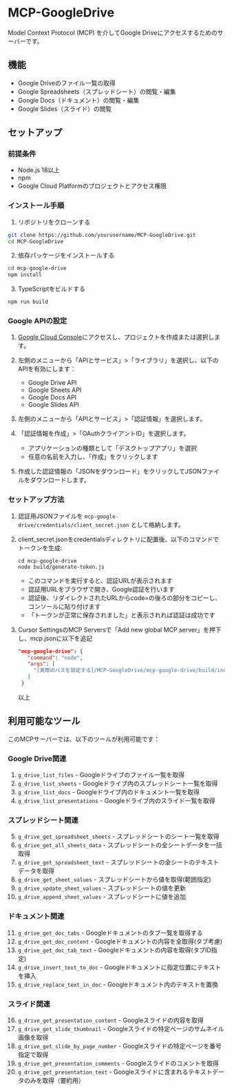 # MCP-GoogleDrive

Model Context Protocol (MCP) を介してGoogle Driveにアクセスするためのサーバーです。

## 機能

- Google Driveのファイル一覧の取得
- Google Spreadsheets（スプレッドシート）の閲覧・編集
- Google Docs（ドキュメント）の閲覧・編集
- Google Slides（スライド）の閲覧

## セットアップ

### 前提条件

- Node.js 18以上
- npm
- Google Cloud Platformのプロジェクトとアクセス権限

### インストール手順

1. リポジトリをクローンする

```bash
git clone https://github.com/yourusername/MCP-GoogleDrive.git
cd MCP-GoogleDrive
```

2. 依存パッケージをインストールする

```bash
cd mcp-google-drive
npm install
```

3. TypeScriptをビルドする

```bash
npm run build
```

### Google APIの設定

1. [Google Cloud Console](https://console.cloud.google.com/)にアクセスし、プロジェクトを作成または選択します。

2. 左側のメニューから「APIとサービス」>「ライブラリ」を選択し、以下のAPIを有効にします：
   - Google Drive API
   - Google Sheets API
   - Google Docs API
   - Google Slides API

3. 左側のメニューから「APIとサービス」>「認証情報」を選択します。

4. 「認証情報を作成」>「OAuthクライアントID」を選択します。
   - アプリケーションの種類として「デスクトップアプリ」を選択
   - 任意の名前を入力し、「作成」をクリックします

5. 作成した認証情報の「JSONをダウンロード」をクリックしてJSONファイルをダウンロードします。

### セットアップ方法

1. 認証用JSONファイルを `mcp-google-drive/credentials/client_secret.json` として格納します。

2. client_secret.jsonをcredentialsディレクトリに配置後、以下のコマンドでトークンを生成:
   ```
   cd mcp-google-drive
   node build/generate-token.js
   ```
   - このコマンドを実行すると、認証URLが表示されます
   - 認証用URLをブラウザで開き、Google認証を行います
   - 認証後、リダイレクトされたURLからcode=の後ろの部分をコピーし、コンソールに貼り付けます
   - 「トークンが正常に保存されました」と表示されれば認証は成功です

3. Cursor SettingsのMCP Serversで「Add new global MCP server」を押下し、mcp.jsonに以下を追記
   ```json
   "mcp-google-drive": {
      "command": "node",
      "args": [
        "[実際のパスを設定する]/MCP-GoogleDrive/mcp-google-drive/build/index.js"
      ]
    }
   ```
   以上

## 利用可能なツール

このMCPサーバーでは、以下のツールが利用可能です：

### Google Drive関連

1. `g_drive_list_files` - Googleドライブのファイル一覧を取得
2. `g_drive_list_sheets` - Googleドライブ内のスプレッドシート一覧を取得
3. `g_drive_list_docs` - Googleドライブ内のドキュメント一覧を取得
4. `g_drive_list_presentations` - Googleドライブ内のスライド一覧を取得

### スプレッドシート関連

5. `g_drive_get_spreadsheet_sheets` - スプレッドシートのシート一覧を取得
6. `g_drive_get_all_sheets_data` - スプレッドシートの全シートデータを一括取得
7. `g_drive_get_spreadsheet_text` - スプレッドシートの全シートのテキストデータを取得
8. `g_drive_get_sheet_values` - スプレッドシートから値を取得(範囲指定)
9. `g_drive_update_sheet_values` - スプレッドシートの値を更新
10. `g_drive_append_sheet_values` - スプレッドシートに値を追加

### ドキュメント関連

11. `g_drive_get_doc_tabs` - Googleドキュメントのタブ一覧を取得する
12. `g_drive_get_doc_content` - Googleドキュメントの内容を全取得(タブ考慮)
13. `g_drive_get_doc_tab_text` - Googleドキュメントの内容を取得(タブID指定)
14. `g_drive_insert_text_to_doc` - Googleドキュメントに指定位置にテキストを挿入
15. `g_drive_replace_text_in_doc` - Googleドキュメント内のテキストを置換

### スライド関連

16. `g_drive_get_presentation_content` - Googleスライドの内容を取得
17. `g_drive_get_slide_thumbnail` - Googleスライドの特定ページのサムネイル画像を取得
18. `g_drive_get_slide_by_page_number` - Googleスライドの特定ページを番号指定で取得
19. `g_drive_get_presentation_comments` - Googleスライドのコメントを取得
20. `g_drive_get_presentation_text` - Googleスライドに含まれるテキストデータのみを取得（要約用）


